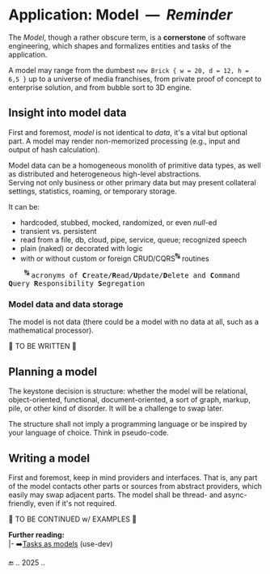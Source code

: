 # Application: Model &nbsp;&mdash;&nbsp; _Reminder_

The _Model_, though a rather obscure term, is a **cornerstone** of software engineering, which shapes and formalizes entities and tasks of the application.

A model may range from the dumbest `new Brick { w = 20, d = 12, h = 6,5 }` up to a universe of media franchises, from private proof of concept to enterprise solution, and from bubble sort to 3D engine.

## Insight into model data

First and foremost, _model_ is not identical to _data_, it's a vital but optional part. A model may render non-memorized processing (e.g., input and output of hash calculation).

Model data can be a homogeneous monolith of primitive data types, as well as distributed and heterogeneous high-level abstractions.\
Serving not only business or other primary data but may present collateral settings, statistics, roaming, or temporary storage.

It can be:

+ hardcoded, stubbed, mocked, randomized, or even _null_-ed
+ transient vs. persistent
+ read from a file, db, cloud, pipe, service, queue; recognized speech
+ plain (naked) or decorated with logic
+ with or without custom or foreign CRUD/CQRS<sup>:capital_abcd:</sup> routines

&nbsp; &nbsp; &nbsp; &nbsp; <sup>🔠</sup> <samp>acronyms of **C**reate/**R**ead/**U**pdate/**D**elete and **C**ommand **Q**uery **R**esponsibility **S**egregation</samp>

### Model data and data storage

The model is not data (there could be a model with no data at all, such as a mathematical processor).

🚧 TO BE WRITTEN 🚧

## Planning a model

The keystone decision is structure: whether the model will be relational, object-oriented, functional, document-oriented, a sort of graph, markup, pile, or other kind of disorder. It will be a challenge to swap later. 

The structure shall not imply a programming language or be inspired by your language of choice. Think in pseudo-code.

## Writing a model

First and foremost, keep in mind providers and interfaces. That is, any part of the model contacts other parts or sources from abstract providers, which easily may swap adjacent parts.
The model shall be thread- and async-friendly, even if it's not required. 

:construction: TO BE CONTINUED w/ EXAMPLES :construction:

**Further reading:**\
|- ➡️[Tasks as models](https://github.com/Kyriosity/use-dev/blob/main/README%2B/decisions/README%2B/think_in_tasks/README.md) (use-dev)

🔚 .. 2025 ..

